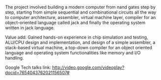 The project involved building a modern computer from nand gates step by step, starting from simple sequential and combinational circuits all the way to computer architecture, assembler, virtual machine layer, compiler for an object-oriented language called jack and finally the operating system written in jack language.

Value add: Gained hands-on experience in chip simulation and testing, ALU/CPU design and implementation, and design of a simple assembler, a stack-based virtual machine, a top-down compiler for an object oriented language and operating system functionalities like memory and I/O handling.

Google Tech talks link: http://video.google.com/videoplay?docid=7654043762021156507#